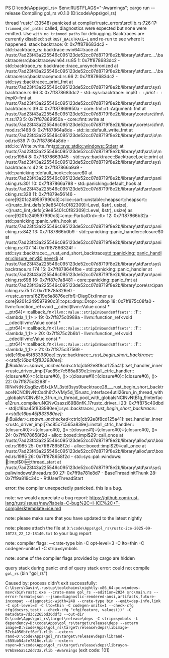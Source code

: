 PS D:\code\Apps\gol_rs> $env:RUSTFLAGS="-Awarnings"; cargo run --release
   Compiling gol_rs v0.1.0 (D:\code\Apps\gol_rs)

thread 'rustc' (33548) panicked at compiler\rustc_errors\src\lib.rs:726:17:
`trimmed_def_paths` called, diagnostics were expected but none were emitted. Use `with_no_trimmed_paths` for debugging. Backtraces are currently disabled: set `RUST_BACKTRACE=1` and re-run to see where it happened.
stack backtrace:
   0:     0x7ff878683dc2 - std::backtrace_rs::backtrace::win64::trace
                               at /rustc/7ad23f43a225546c095123de52cc07d8719f8e2b/library\std\src\..\..\backtrace\src\backtrace\win64.rs:85
   1:     0x7ff878683dc2 - std::backtrace_rs::backtrace::trace_unsynchronized
                               at /rustc/7ad23f43a225546c095123de52cc07d8719f8e2b/library\std\src\..\..\backtrace\src\backtrace\mod.rs:66
   2:     0x7ff878683dc2 - std::sys::backtrace::_print_fmt
                               at /rustc/7ad23f43a225546c095123de52cc07d8719f8e2b/library\std\src\sys\backtrace.rs:66
   3:     0x7ff878683dc2 - std::sys::backtrace::impl$0::print::impl$0::fmt
                               at /rustc/7ad23f43a225546c095123de52cc07d8719f8e2b/library\std\src\sys\backtrace.rs:39
   4:     0x7ff87869950a - core::fmt::rt::Argument::fmt
                               at /rustc/7ad23f43a225546c095123de52cc07d8719f8e2b/library\core\src\fmt\rt.rs:173
   5:     0x7ff87869950a - core::fmt::write
                               at /rustc/7ad23f43a225546c095123de52cc07d8719f8e2b/library\core\src\fmt\mod.rs:1468
   6:     0x7ff87864a8de - std::io::default_write_fmt
                               at /rustc/7ad23f43a225546c095123de52cc07d8719f8e2b/library\std\src\io\mod.rs:639
   7:     0x7ff87864a8de - std::io::Write::write_fmt<std::sys::stdio::windows::Stderr>
                               at /rustc/7ad23f43a225546c095123de52cc07d8719f8e2b/library\std\src\io\mod.rs:1954
   8:     0x7ff878663045 - std::sys::backtrace::BacktraceLock::print
                               at /rustc/7ad23f43a225546c095123de52cc07d8719f8e2b/library\std\src\sys\backtrace.rs:42
   9:     0x7ff87866a9a9 - std::panicking::default_hook::closure$0
                               at /rustc/7ad23f43a225546c095123de52cc07d8719f8e2b/library\std\src\panicking.rs:301
  10:     0x7ff87866a798 - std::panicking::default_hook
                               at /rustc/7ad23f43a225546c095123de52cc07d8719f8e2b/library\std\src\panicking.rs:328
  11:     0x7ff879e56146 - core[9201c249597990c3]::slice::sort::unstable::heapsort::heapsort::<((rustc_lint_defs[c9e85401c0f82309]::Level, &str), usize), <((rustc_lint_defs[c9e85401c0f82309]::Level, &str), usize) as core[9201c249597990c3]::cmp::PartialOrd>::lt>
  12:     0x7ff87866b32a - std::panicking::panic_with_hook
                               at /rustc/7ad23f43a225546c095123de52cc07d8719f8e2b/library\std\src\panicking.rs:842
  13:     0x7ff87866b0b9 - std::panicking::panic_handler::closure$0
                               at /rustc/7ad23f43a225546c095123de52cc07d8719f8e2b/library\std\src\panicking.rs:707
  14:     0x7ff87866324f - std::sys::backtrace::__rust_end_short_backtrace<std::panicking::panic_handler::closure_env$0,never$>
                               at /rustc/7ad23f43a225546c095123de52cc07d8719f8e2b/library\std\src\sys\backtrace.rs:174
  15:     0x7ff878644fbe - std::panicking::panic_handler
                               at /rustc/7ad23f43a225546c095123de52cc07d8719f8e2b/library\std\src\panicking.rs:698
  16:     0x7ff87c7a8481 - core::panicking::panic_fmt
                               at /rustc/7ad23f43a225546c095123de52cc07d8719f8e2b/library\core\src\panicking.rs:75
  17:     0x7ff8785326e0 - <rustc_errors[6219e5a8876ecfbf]::DiagCtxtInner as core[9201c249597990c3]::ops::drop::Drop>::drop
  18:     0x7ff875c08fa0 - llvm::function_ref<void __cdecl(llvm::Value const * __ptr64)>::callback_fn<`llvm::Value::stripInBoundsOffsets'::`1'::<lambda_1_1> >
  19:     0x7ff875c0989a - llvm::function_ref<void __cdecl(llvm::Value const * __ptr64)>::callback_fn<`llvm::Value::stripInBoundsOffsets'::`1'::<lambda_1_1> >
  20:     0x7ff875c2b6b1 - llvm::function_ref<void __cdecl(llvm::Value const * __ptr64)>::callback_fn<`llvm::Value::stripInBoundsOffsets'::`1'::<lambda_1_1> >
  21:     0x7ff875c37569 - std[c16ba45f833980ee]::sys::backtrace::__rust_begin_short_backtrace::<<std[c16ba45f833980ee]::thread::Builder>::spawn_unchecked_<ctrlc[cb92e8f8cd125a41]::set_handler_inner<rustc_driver_impl[7ac85c7c565a839e]::install_ctrlc_handler::{closure#0}>::{closure#0}, ()>::{closure#1}::{closure#0}::{closure#0}, ()>
  22:     0x7ff875c3298f - RINvNtNtCsgBzviSfxLkM_3std3sys9backtrace28___rust_begin_short_backtraceNCNCINvNtCs4h6t7xVMy5d_15rustc_interface4util26run_in_thread_with_globalsNCINvB1e_31run_in_thread_pool_with_globalsNCINvNtB1g_9interface12run_compileruNCNvCsaxzi69B8nfK_17rustc_driver_i
  23:     0x7ff875c40dbd - std[c16ba45f833980ee]::sys::backtrace::__rust_begin_short_backtrace::<<std[c16ba45f833980ee]::thread::Builder>::spawn_unchecked_<ctrlc[cb92e8f8cd125a41]::set_handler_inner<rustc_driver_impl[7ac85c7c565a839e]::install_ctrlc_handler::{closure#0}>::{closure#0}, ()>::{closure#1}::{closure#0}::{closure#0}, ()>
  24:     0x7ff878658f2d - alloc::boxed::impl$29::call_once
                               at /rustc/7ad23f43a225546c095123de52cc07d8719f8e2b/library\alloc\src\boxed.rs:1985
  25:     0x7ff878658f2d - alloc::boxed::impl$29::call_once
                               at /rustc/7ad23f43a225546c095123de52cc07d8719f8e2b/library\alloc\src\boxed.rs:1985
  26:     0x7ff878658f2d - std::sys::pal::windows::thread::impl$0::new::thread_start
                               at /rustc/7ad23f43a225546c095123de52cc07d8719f8e2b/library\std\src\sys\pal\windows\thread.rs:60
  27:     0x7ff9a781e8d7 - BaseThreadInitThunk
  28:     0x7ff9a819c34c - RtlUserThreadStart

error: the compiler unexpectedly panicked. this is a bug.

note: we would appreciate a bug report: https://github.com/rust-lang/rust/issues/new?labels=C-bug%2C+I-ICE%2C+T-compiler&template=ice.md

note: please make sure that you have updated to the latest nightly

note: please attach the file at `D:\code\Apps\gol_rs\rustc-ice-2025-09-10T23_22_12-18140.txt` to your bug report

note: compiler flags: --crate-type bin -C opt-level=3 -C lto=thin -C codegen-units=1 -C strip=symbols

note: some of the compiler flags provided by cargo are hidden

query stack during panic:
end of query stack
error: could not compile `gol_rs` (bin "gol_rs")

Caused by:
  process didn't exit successfully: `C:\Users\Gavin\.rustup\toolchains\nightly-x86_64-pc-windows-msvc\bin\rustc.exe --crate-name gol_rs --edition=2024 src\main.rs --error-format=json --json=diagnostic-rendered-ansi,artifacts,future-incompat --diagnostic-width=248 --crate-type bin --emit=dep-info,link -C opt-level=3 -C lto=thin -C codegen-units=1 --check-cfg cfg(docsrs,test) --check-cfg "cfg(feature, values())" -C metadata=7d3c2265bd36ddf3 --out-dir D:\code\Apps\gol_rs\target\release\deps -C strip=symbols -L dependency=D:\code\Apps\gol_rs\target\release\deps --extern image=D:\code\Apps\gol_rs\target\release\deps\libimage-57cb4050bfcf6ef1.rlib --extern rand=D:\code\Apps\gol_rs\target\release\deps\librand-c555bb54afe7816e.rlib --extern rayon=D:\code\Apps\gol_rs\target\release\deps\librayon-976b8e5a512dd73a.rlib -Awarnings` (exit code: 101)